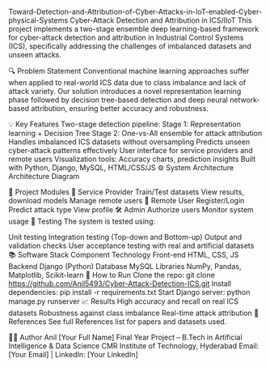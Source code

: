 Toward-Detection-and-Attribution-of-Cyber-Attacks-in-IoT-enabled-Cyber-physical-Systems
Cyber-Attack Detection and Attribution in ICS/IIoT
This project implements a two-stage ensemble deep learning-based framework for cyber-attack detection and attribution in Industrial Control Systems (ICS), specifically addressing the challenges of imbalanced datasets and unseen attacks.

🔍 Problem Statement
Conventional machine learning approaches suffer when applied to real-world ICS data due to class imbalance and lack of attack variety. Our solution introduces a novel representation learning phase followed by decision tree-based detection and deep neural network-based attribution, ensuring better accuracy and robustness.

💡 Key Features
Two-stage detection pipeline:
Stage 1: Representation learning + Decision Tree
Stage 2: One-vs-All ensemble for attack attribution
Handles imbalanced ICS datasets without oversampling
Predicts unseen cyber-attack patterns effectively
User interface for service providers and remote users
Visualization tools: Accuracy charts, prediction insights
Built with Python, Django, MySQL, HTML/CSS/JS
⚙️ System Architecture
Architecture Diagram

🧩 Project Modules
🔐 Service Provider
Train/Test datasets
View results, download models
Manage remote users
👥 Remote User
Register/Login
Predict attack type
View profile
🛠️ Admin
Authorize users
Monitor system usage
🧪 Testing
The system is tested using:

Unit testing
Integration testing (Top-down and Bottom-up)
Output and validation checks
User acceptance testing with real and artificial datasets
📚 Software Stack
Component	Technology
Front-end	HTML, CSS, JS
Backend	Django (Python)
Database	MySQL
Libraries	NumPy, Pandas, Matplotlib, Scikit-learn
🏁 How to Run
Clone the repo:
git clone https://github.com/Anil5493/Cyber-Attack-Detection-ICS.git
Install dependencies:
pip install -r requirements.txt
Start Django server:
python manage.py runserver
📈 Results
High accuracy and recall on real ICS datasets
Robustness against class imbalance
Real-time attack attribution
📖 References
See full References list for papers and datasets used.

🙋‍♂️ Author
Anil [Your Full Name]
Final Year Project – B.Tech in Artificial Intelligence & Data Science
CMR Institute of Technology, Hyderabad
Email: [Your Email] | LinkedIn: [Your LinkedIn]
